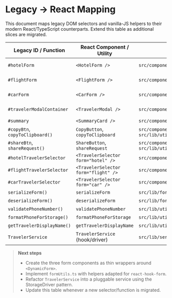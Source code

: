 # Legacy → React Mapping

This document maps legacy DOM selectors and vanilla-JS helpers to their modern React/TypeScript counterparts. Extend this table as additional slices are migrated.

| Legacy ID / Function            | React Component / Utility            | New File Path                                        | Status              |
| ------------------------------- | ------------------------------------ | ---------------------------------------------------- | ------------------- |
| `#hotelForm`                    | `<HotelForm />`                      | `src/components/HotelForm.tsx`                       | **stub – to build** |
| `#flightForm`                   | `<FlightForm />`                     | `src/components/FlightForm.tsx`                      | **stub – to build** |
| `#carForm`                      | `<CarForm />`                        | `src/components/CarForm.tsx`                         | **stub – to build** |
| `#travelerModalContainer`       | `<TravelerModal />`                  | `src/components/TravelerModal.tsx`                   | **stub created**    |
| `#summary`                      | `<SummaryCard />`                    | `src/components/SummaryCard.tsx`                     | **planned**         |
| `#copyBtn`, `copyToClipboard()` | `CopyButton`, `copyToClipboard`      | `src/components/CopyButton.tsx`, `src/lib/utils.ts`  | **planned**         |
| `#shareBtn`, `shareRequest()`   | `ShareButton`, `shareRequest`        | `src/components/ShareButton.tsx`, `src/lib/utils.ts` | **planned**         |
| `#hotelTravelerSelector`        | `<TravelerSelector form="hotel" />`  | `src/components/TravelerSelector.tsx`                | **planned**         |
| `#flightTravelerSelector`       | `<TravelerSelector form="flight" />` | `src/components/TravelerSelector.tsx`                | **planned**         |
| `#carTravelerSelector`          | `<TravelerSelector form="car" />`    | `src/components/TravelerSelector.tsx`                | **planned**         |
| `serializeForm()`               | `serializeForm`                      | `src/lib/formUtils.ts`                               | **planned**         |
| `deserializeForm()`             | `deserializeForm`                    | `src/lib/formUtils.ts`                               | **planned**         |
| `validatePhoneNumber()`         | `validatePhoneNumber`                | `src/lib/utils.ts`                                   | **migrated**        |
| `formatPhoneForStorage()`       | `formatPhoneForStorage`              | `src/lib/utils.ts`                                   | **migrated**        |
| `getTravelerDisplayName()`      | `getTravelerDisplayName`             | `src/lib/utils.ts`                                   | **migrated**        |
| `TravelerService`               | `TravelerService` (hook/driver)      | `src/lib/services/TravelerService.ts`                | **slice exists**    |

> **Next steps**
>
> * Create the three form components as thin wrappers around `<DynamicForm>`.
> * Implement `formUtils.ts` with helpers adapted for `react-hook-form`.
> * Refactor `TravelerService` into a pluggable service using the StorageDriver pattern.
> * Update this table whenever a new selector/function is migrated.
